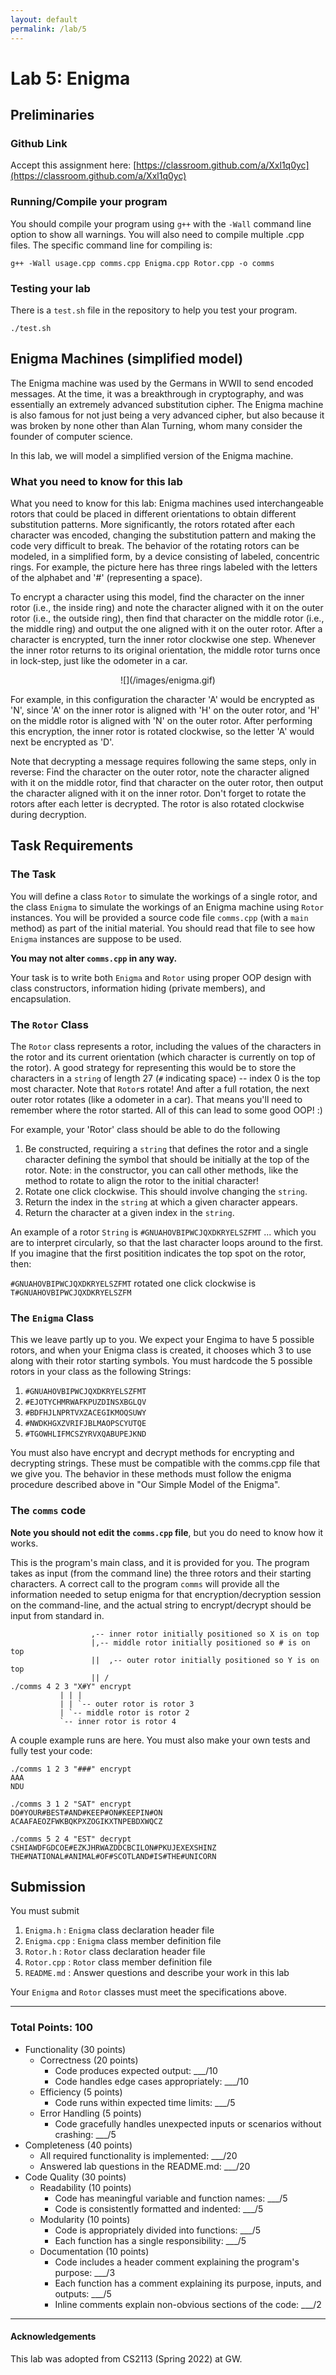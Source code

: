 ```yaml
---
layout: default
permalink: /lab/5
---
```


# Lab 5: Enigma 

## Preliminaries

### Github Link

Accept this assignment here: [https://classroom.github.com/a/Xxl1q0yc](https://classroom.github.com/a/Xxl1q0yc)


### Running/Compile your program

You should compile your program using `g++` with the `-Wall` command line option to show all warnings. You will also need to compile multiple .cpp files. The specific command line for compiling is:

```Shell
g++ -Wall usage.cpp comms.cpp Enigma.cpp Rotor.cpp -o comms
```

### Testing your lab

There is a `test.sh` file in the repository to help you test your program.

```Shell
./test.sh
```


## Enigma Machines (simplified model)

The Enigma machine was used by the Germans in WWII to send encoded messages. At the time, it was a breakthrough in cryptography, and was essentially an extremely advanced substitution cipher. The Enigma machine is also famous for not just being a very advanced cipher, but also because it was broken by none other than Alan Turning, whom many consider the founder of computer science.

In this lab, we will model a simplified version of the Enigma machine. 


### What you need to know for this lab

What you need to know for this lab: Enigma machines used interchangeable rotors that could be placed in different orientations to obtain different substitution patterns. More significantly, the rotors rotated after each character was encoded, changing the substitution pattern and making the code very difficult to break. The behavior of the rotating rotors can be modeled, in a simplified form, by a device consisting of labeled, concentric rings. For example, the picture here has three rings labeled with the letters of the alphabet and '#' (representing a space).

To encrypt a character using this model, find the character on the inner rotor (i.e., the inside ring) and note the character aligned with it on the outer rotor (i.e., the outside ring), then find that character on the middle rotor (i.e., the middle ring) and output the one aligned with it on the outer rotor. After a character is encrypted, turn the inner rotor clockwise one step. Whenever the inner rotor returns to its original orientation, the middle rotor turns once in lock-step, just like the odometer in a car.

<div style="text-align:center">
![](/images/enigma.gif)
</div>

For example, in this configuration the character 'A' would be encrypted as 'N', since 'A' on the inner rotor is aligned with 'H' on the outer rotor, and 'H' on the middle rotor is aligned with 'N' on the outer rotor. After performing this encryption, the inner rotor is rotated clockwise, so the letter 'A' would next be encrypted as 'D'.


Note that decrypting a message requires following the same steps, only in reverse: Find the character on the outer rotor, note the character aligned with it on the middle rotor, find that character on the outer rotor, then output the character aligned with it on the inner rotor. Don't forget to rotate the rotors after each letter is decrypted. The rotor is also rotated clockwise during decryption. 

## Task Requirements

### The Task

You will define a class `Rotor` to simulate the workings of a single rotor, and the class `Enigma` to simulate the workings of an Enigma machine using `Rotor` instances. You will be provided a source code file `comms.cpp` (with a `main` method) as part of the initial material. You should read that file to see how `Enigma` instances are suppose to be used.

**You may not alter `comms.cpp` in any way.** 

Your task is to write both `Enigma` and `Rotor` using proper OOP design with class constructors, information hiding (private members), and encapsulation.

### The `Rotor` Class

The `Rotor` class represents a rotor, including the values of the characters in the rotor and its current orientation (which character is currently on top of the rotor). A good strategy for representing this would be to store the characters in a `string` of length 27 (`#` indicating space) -- index 0 is the top most character. Note that `Rotor`s rotate! And after a full rotation, the next outer rotor rotates (like a odometer in a car). That means you'll need to remember where the rotor started. All of this can lead to some good OOP! :)

For example, your 'Rotor' class should be able to do the following

1.    Be constructed, requiring a `string` that defines the rotor and a single character defining the symbol that should be initially at the top of the rotor. Note: in the constructor, you can call other methods, like the method to rotate to align the rotor to the initial character!
2.    Rotate one click clockwise. This should involve changing the `string`.
3.    Return the index in the `string` at which a given character appears.
4.    Return the character at a given index in the `string`. 

An example of a rotor `String` is `#GNUAHOVBIPWCJQXDKRYELSZFMT` ... which you are to interpret circularly, so that the last character loops around to the first. If you imagine that the first positition indicates the top spot on the rotor, then:

`#GNUAHOVBIPWCJQXDKRYELSZFMT` rotated one click clockwise is `T#GNUAHOVBIPWCJQXDKRYELSZFM`

### The `Enigma` Class

This we leave partly up to you. We expect your Engima to have 5 possible rotors, and when your Enigma class is created, it chooses which 3 to use along with their rotor starting symbols. You must hardcode the 5 possible rotors in your class as the following Strings:

1. `#GNUAHOVBIPWCJQXDKRYELSZFMT`
2. `#EJOTYCHMRWAFKPUZDINSXBGLQV`
3. `#BDFHJLNPRTVXZACEGIKMOQSUWY`
4. `#NWDKHGXZVRIFJBLMAOPSCYUTQE`
5. `#TGOWHLIFMCSZYRVXQABUPEJKND`

You must also have encrypt and decrypt methods for encrypting and decrypting strings. These must be compatible with the comms.cpp file that we give you. The behavior in these methods must follow the enigma procedure described above in "Our Simple Model of the Enigma". 

### The `comms` code

**Note you should not edit the `comms.cpp` file**, but you do need to know how it works. 

This is the program's main class, and it is provided for you. The program takes as input (from the command line) the three rotors and their starting characters. A correct call to the program `comms` will provide all the information needed to setup enigma for that encryption/decryption session on the command-line, and the actual string to encrypt/decrypt should be input from standard in.

```
                  ,-- inner rotor initially positioned so X is on top
                  |,-- middle rotor initially positioned so # is on top
                  ||  ,-- outer rotor initially positioned so Y is on top
                  || /
./comms 4 2 3 "X#Y" encrypt
           | | |
           | | `-- outer rotor is rotor 3
           | `-- middle rotor is rotor 2
           `-- inner rotor is rotor 4
```


A couple example runs are here. You must also make your own tests and fully test your code:

```
./comms 1 2 3 "###" encrypt
AAA
NDU
```

```
./comms 3 1 2 "SAT" encrypt
DO#YOUR#BEST#AND#KEEP#ON#KEEPIN#ON
ACAAFAEOZFWKBQKPXZOGIKXTNPEBDXWQCZ
```

```
./comms 5 2 4 "EST" decrypt
CSHIAWDFGDCOE#EZKJHRWAZDDCBCILON#PKUJEXEXSHINZ
THE#NATIONAL#ANIMAL#OF#SCOTLAND#IS#THE#UNICORN
```

## Submission

<div class="requirement">
You must submit

1. `Enigma.h` : `Enigma` class declaration header file
2. `Enigma.cpp` : `Enigma` class member definition file
3.  `Rotor.h` : `Rotor` class declaration header file
4. `Rotor.cpp` : `Rotor` class member definition file
5. `README.md` : Answer questions and describe your work in this lab

Your `Enigma` and `Rotor` classes must meet the specifications above. 

</div>

---

### Total Points: 100

- Functionality (30 points)
   - Correctness (20 points)
      - Code produces expected output: ___/10
      - Code handles edge cases appropriately: ___/10
   - Efficiency (5 points)
      - Code runs within expected time limits: ___/5
   - Error Handling (5 points)
      - Code gracefully handles unexpected inputs or scenarios without crashing: ___/5
- Completeness (40 points)
   - All required functionality is implemented: ___/20
   - Answered lab questions in the README.md: ___/20
- Code Quality (30 points)
    - Readability (10 points)
        - Code has meaningful variable and function names: ___/5
        - Code is consistently formatted and indented: ___/5
    - Modularity (10 points)
        - Code is appropriately divided into functions: ___/5
        - Each function has a single responsibility: ___/5
    - Documentation (10 points)
        - Code includes a header comment explaining the program's purpose: ___/3
        - Each function has a comment explaining its purpose, inputs, and outputs: ___/5
        - Inline comments explain non-obvious sections of the code: ___/2

---

#### Acknowledgements

This lab was adopted from CS2113 (Spring 2022) at GW.

